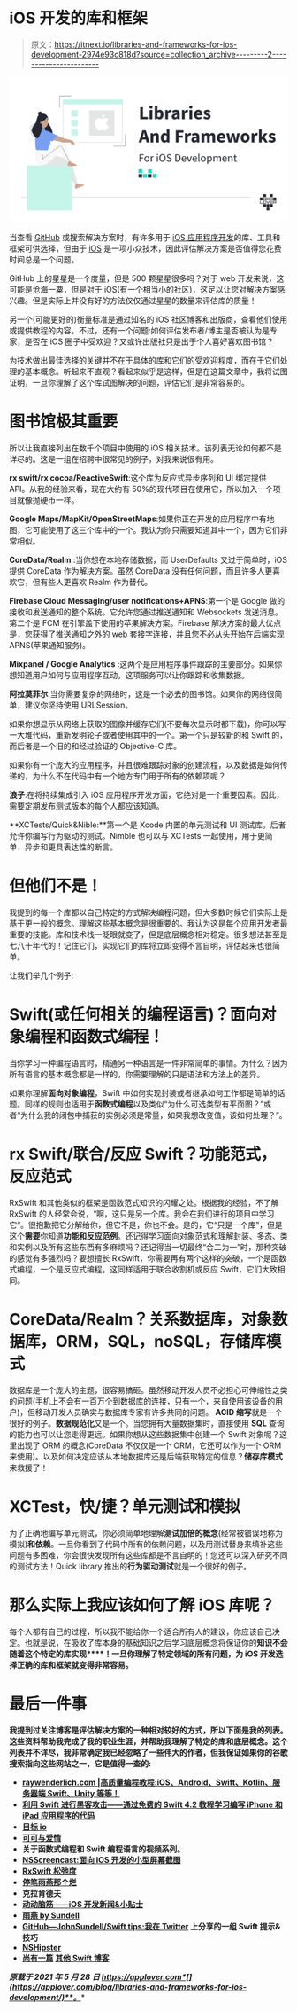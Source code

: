 # iOS 开发的库和框架

> 原文：<https://itnext.io/libraries-and-frameworks-for-ios-development-2974e93c818d?source=collection_archive---------2----------------------->

![](img/fc02c0349f5b66a40cb22ae55f8183e1.png)

当查看 [GitHub](https://github.com/) 或搜索解决方案时，有许多用于 [iOS 应用程序开发](https://applover.com/services/ios-app-development/)的库、工具和框架可供选择，但由于 [iOS](https://www.apple.com/ios/ios-14/) 是一项小众技术，因此评估解决方案是否值得您花费时间总是一个问题。

GitHub 上的星星是一个度量，但是 500 颗星星很多吗？对于 web 开发来说，这可能是沧海一粟，但是对于 iOS(有一个相当小的社区)，这足以让您对解决方案感兴趣。但是实际上并没有好的方法仅仅通过星星的数量来评估库的质量！

另一个(可能更好的)衡量标准是通过知名的 iOS 社区博客和出版商，查看他们使用或提供教程的内容。不过，还有一个问题:如何评估发布者/博主是否被认为是专家，是否在 iOS 圈子中受欢迎？又或许出版社只是出于个人喜好喜欢图书馆？

为技术做出最佳选择的关键并不在于具体的库和它们的受欢迎程度，而在于它们处理的基本概念。听起来不直观？看起来似乎是这样，但是在这篇文章中，我将试图证明，一旦你理解了这个库试图解决的问题，评估它们是非常容易的。

# 图书馆极其重要

所以让我直接列出在数千个项目中使用的 iOS 相关技术。该列表无论如何都不是详尽的。这是一组在招聘中很常见的例子，对我来说很有用。

**rx swift/rx cocoa/ReactiveSwift**:这个库为反应式异步序列和 UI 绑定提供 API。从我的经验来看，现在大约有 50%的现代项目在使用它，所以加入一个项目就像抛硬币一样。

**Google Maps/MapKit/OpenStreetMaps**:如果你正在开发的应用程序中有地图，它可能使用了这三个库中的一个。我认为你只需要知道其中一个，因为它们非常相似。

**CoreData/Realm** :当你想在本地存储数据，而 UserDefaults 又过于简单时，iOS 提供 CoreData 作为解决方案。虽然 CoreData 没有任何问题，而且许多人更喜欢它，但有些人更喜欢 Realm 作为替代。

**Firebase Cloud Messaging/user notifications+APNS**:第一个是 Google 做的接收和发送通知的整个系统。它允许您通过推送通知和 Websockets 发送消息。第二个是 FCM 在引擎盖下使用的苹果解决方案。Firebase 解决方案的最大优点是，您获得了推送通知之外的 web 套接字连接，并且您不必从头开始在后端实现 APNS(苹果通知服务)。

**Mixpanel / Google Analytics** :这两个是应用程序事件跟踪的主要部分。如果你想知道用户如何与应用程序互动，这项服务可以让你跟踪和收集数据。

**阿拉莫菲尔**:当你需要复杂的网络时，这是一个必去的图书馆。如果你的网络很简单，建议你坚持使用 URLSession。

如果你想显示从网络上获取的图像并缓存它们(不要每次显示时都下载)，你可以写一大堆代码，重新发明轮子或者使用其中的一个。第一个只是较新的和 Swift 的，而后者是一个旧的和经过验证的 Objective-C 库。

如果你有一个庞大的应用程序，并且很难跟踪对象的创建流程，以及数据是如何传递的，为什么不在代码中有一个地方专门用于所有的依赖项呢？

**浪子**:在将持续集成引入 iOS 应用程序开发方面，它绝对是一个重要因素。因此，需要定期发布测试版本的每个人都应该知道。

**XCTests/Quick&Nible:**第一个是 Xcode 内置的单元测试和 UI 测试库。后者允许你编写行为驱动的测试。Nimble 也可以与 XCTests 一起使用，用于更简单、异步和更具表达性的断言。

# 但他们不是！

我提到的每一个库都以自己特定的方式解决编程问题，但大多数时候它们实际上是基于更一般的概念。理解这些基本概念是很重要的。我认为这是每个应用开发者最重要的技能。库和技术栈一眨眼就变了，但是底层概念相对稳定。很多想法甚至是七八十年代的！记住它们，实现它们的库将立即变得不言自明，评估起来也很简单。

让我们举几个例子:

# Swift(或任何相关的编程语言)？面向对象编程和函数式编程！

当你学习一种编程语言时，精通另一种语言是一件非常简单的事情。为什么？因为所有语言的基本概念都是一样的，你需要理解的只是语法和方法上的差异。

如果你理解**面向对象编程**，Swift 中如何实现封装或者继承如何工作都是简单的话题。同样的规则也适用于**函数式编程**以及类似“为什么可选类型有平面图？”或者“为什么我的闭包中捕获的实例必须是常量，如果我想改变值，该如何处理？”。

# rx Swift/联合/反应 Swift？功能范式，反应范式

RxSwift 和其他类似的框架是函数范式知识的闪耀之处。根据我的经验，不了解 RxSwift 的人经常会说，“啊，这只是另一个库。我会在我们进行的项目中学习它”。很抱歉把它分解给你，但它不是，你也不会。是的，它“只是一个库”，但是这个**需要**你知道**功能和反应范例**。还记得学习面向对象范式和理解封装、多态、类和实例以及所有这些东西有多麻烦吗？还记得当一切最终“合二为一”时，那种突破的感觉有多强烈吗？要想擅长 RxSwift，你需要再有两个这样的突破，一个是函数式编程，一个是反应式编程。这同样适用于联合收割机或反应 Swift，它们大致相同。

# CoreData/Realm？关系数据库，对象数据库，ORM，SQL，noSQL，存储库模式

数据库是一个庞大的主题，很容易搞砸。虽然移动开发人员不必担心可伸缩性之类的问题(手机上不会有一百万个到数据库的连接，只有一个，来自使用该设备的用户)，但移动开发人员确实与数据库专家有许多共同的问题。 **ACID 缩写**就是一个很好的例子。**数据规范化**又是一个。当您拥有大量数据集时，直接使用 **SQL** 查询的能力也可以让您走得更远。如果你想从这些数据集中创建一个 Swift 对象呢？这里出现了 ORM 的概念(CoreData 不仅仅是一个 ORM，它还可以作为一个 ORM 来使用)。以及如何决定应该从本地数据库还是后端获取特定的信息？**储存库模式**来救援了！

# XCTest，快/捷？单元测试和模拟

为了正确地编写单元测试，你必须简单地理解**测试加倍的概念**(经常被错误地称为模拟)**和依赖**。一旦你看到了代码中所有的依赖问题，以及用测试替身来填补这些问题有多困难，你会很快发现所有这些库都是不言自明的！您还可以深入研究不同的测试方法！Quick library 推出的**行为驱动测试**就是一个很好的例子。

# 那么实际上我应该如何了解 iOS 库呢？

每个人都有自己的过程，所以我不能给你一个适合所有人的建议，你应该自己决定。也就是说，在吸收了库本身的基础知识之后学习底层概念将保证你的**知识不会随着这个特定的库实现****！一旦你理解了特定领域的所有问题，为 iOS 开发选择正确的库和框架就变得非常容易。**

# **最后一件事**

**我提到过关注博客是评估解决方案的一种相对较好的方式，所以下面是我的列表。这些资料帮助我完成了我的职业生涯，并帮助我理解了特定的库和底层概念。这个列表并不详尽，我非常确定我已经忽略了一些伟大的作者，但我保证如果你的谷歌搜索指向这些网站之一，它是值得一查的:**

*   **[raywenderlich.com |高质量编程教程:iOS、Android、Swift、Kotlin、服务器端 Swift、Unity 等等！](https://www.raywenderlich.com)**
*   **[利用 Swift 进行黑客攻击——通过免费的 Swift 4.2 教程学习编写 iPhone 和 iPad 应用程序的代码](https://www.hackingwithswift.com)**
*   **[目标 io](https://www.objc.io)**
*   **[可可与爱情](https://www.cocoawithlove.com)**
*   **关于函数式编程和 Swift 编程语言的视频系列。**
*   **[NSScreencast:面向 iOS 开发的小型屏幕截图](https://nsscreencast.com/episodes)**
*   **[RxSwift 松弛度](http://slack.rxswift.org)**
*   **[停笔雨燕那个烂](https://cocoacasts.com)**
*   **克拉肯德夫**
*   **[动动脑筋——iOS 开发新闻&小贴士](https://useyourloaf.com)**
*   **[雨燕 by Sundell](https://www.swiftbysundell.com)**
*   **[GitHub—JohnSundell/Swift tips:我在 Twitter](https://github.com/JohnSundell/SwiftTips) 上分享的一组 Swift 提示&技巧**
*   **[NSHipster](https://nshipster.com)**
*   **[尚有一篇](https://www.vadimbulavin.com) [其他 Swift 博客](https://www.vadimbulavin.com)**

***原载于 2021 年 5 月 28 日 https://applover.com*[](https://applover.com/blog/libraries-and-frameworks-for-ios-development/)**。****